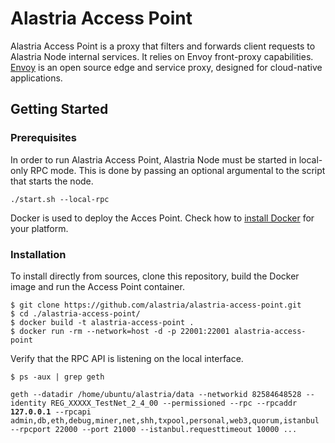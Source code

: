 # Alastria Access Point
Alastria Access Point is a proxy that filters and forwards client requests to Alastria Node internal services. It relies on Envoy front-proxy capabilities. [Envoy](https://www.envoyproxy.io/) is an open source edge and service proxy, designed for cloud-native applications.

## Getting Started

### Prerequisites
In order to run Alastria Access Point, Alastria Node must be started in local-only RPC mode. This is done by passing an optional argumental to the script that starts the node.

``./start.sh --local-rpc``

Docker is used to deploy the Acces Point. Check how to [install Docker](https://docs.docker.com/install/) for your platform.

### Installation
To install directly from sources, clone this repository, build the Docker image and run the Access Point container.

```
$ git clone https://github.com/alastria/alastria-access-point.git
$ cd ./alastria-access-point/
$ docker build -t alastria-access-point .
$ docker run -rm --network=host -d -p 22001:22001 alastria-access-point
```

Verify that the RPC API is listening on the local interface.

``$ ps -aux | grep geth``

``geth --datadir /home/ubuntu/alastria/data --networkid 82584648528 --identity REG_XXXXX_TestNet_2_4_00 --permissioned --rpc --rpcaddr ``**``127.0.0.1``**`` --rpcapi admin,db,eth,debug,miner,net,shh,txpool,personal,web3,quorum,istanbul --rpcport 22000 --port 21000 --istanbul.requesttimeout 10000 ...``
